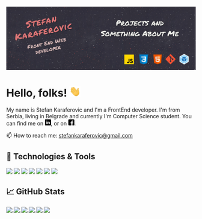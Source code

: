 <!--[![Header]()-- ubaciti link ka sajtu kad ga napravim-->
[![Header](https://raw.githubusercontent.com/stefank-29/stefank-29/master/readme_header.jpg "Header")](https://github.com/stefank-29)

# Hello, folks! <img src="https://raw.githubusercontent.com/stefank-29/stefank-29/master/wave.gif" width="30px">

My name is Stefan Karaferovic and I'm a FrontEnd developer. I'm from Serbia, living in Belgrade and currently I'm Computer Science student. You can find me on [![LinkedIn][2.1]][2], or on [![Facebook][2.2]][3].

📫 How to reach me: [stefankaraferovic@gmail.com](mailto:stefankaraferovic@gmail.com)




## 🔧 Technologies & Tools
![](https://img.shields.io/badge/OS-Linux-informational?style=flat&logo=linux&logoColor=white&color=2bbc8a)
![](https://img.shields.io/badge/Editor-VSCode-informational?style=flat&logo=visual-studio-code&logoColor=white&color=2bbc8a)
![](https://img.shields.io/badge/Code-JavaScript-informational?style=flat&logo=javascript&logoColor=white&color=2bbc8a)
![](https://img.shields.io/badge/Code-CSS3-informational?style=flat&logo=css3&logoColor=white&color=2bbc8a)
![](https://img.shields.io/badge/Code-HTML5-informational?style=flat&logo=html5&logoColor=white&color=2bbc8a)
![](https://img.shields.io/badge/Code-Webpack-informational?style=flat&logo=webpack&logoColor=white&color=2bbc8a)
![](https://img.shields.io/badge/Linter-ESLint-informational?style=flat&logo=eslint&logoColor=white&color=2bbc8a)

## &#x1f4c8; GitHub Stats

<a href='https://github.com/stefank-29'>
<img align="center" src="https://github-readme-stats.vercel.app/api/top-langs/?username=stefank-29&hide=coffeescript,ruby&theme=algolia" />
 </a>
<a href='https://github.com/stefank-29'>
<img align="center" src="https://github-readme-stats.vercel.app/api/?username=stefank-29&show_icons=true&theme=algolia" />
  </a>
<!--&hide=issues,contribs-->
  <a href="https://github.com/stefank-29/To-Do-List">
  <img align="center" src="https://github-readme-stats.vercel.app/api/pin/?username=stefank-29&repo=To-Do-List&theme=algolia" />
</a>
<a href="https://github.com/stefank-29/Restaurant-Site">
  <img align="center" src="https://github-readme-stats.vercel.app/api/pin/?username=stefank-29&repo=Restaurant-Site&theme=algolia" />
</a>
<a href="https://github.com/stefank-29/Tic-Tac-Toe">
  <img align="center" src="https://github-readme-stats.vercel.app/api/pin/?username=stefank-29&repo=Tic-Tac-Toe&theme=algolia" />
</a>
<a href="https://github.com/stefank-29/ETCH-A-SKETCH">
  <img align="center" src="https://github-readme-stats.vercel.app/api/pin/?username=stefank-29&repo=ETCH-A-SKETCH&theme=algolia" />
</a>
  


<!--links for to accounts-->
[1]: https://github.com/stefank-29
[2]: https://www.linkedin.com/in/stefankaraferovic/
[3]: https://www.facebook.com/stefan.karaferovic

<!--icons for bio-->
[2.1]: https://raw.githubusercontent.com/stefank-29/stefank-29/master/linkedin-16x16.png
[2.2]: https://raw.githubusercontent.com/stefank-29/stefank-29/master/facebook-16x16.png

<!--
**stefank-29/stefank-29** is a ✨ _special_ ✨ repository because its `README.md` (this file) appears on your GitHub profile.

Here are some ideas to get you started:

- 🔭 I’m currently working on ...
- 🌱 I’m currently learning ...
- 👯 I’m looking to collaborate on ...
- 🤔 I’m looking for help with ...
- 💬 Ask me about ...
- 📫 How to reach me: ...
- 😄 Pronouns: ...
- ⚡ Fun fact: ...
-->
